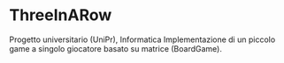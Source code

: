 # ThreeInARow
Progetto universitario (UniPr), Informatica
Implementazione di un piccolo game a singolo giocatore basato su matrice (BoardGame).
